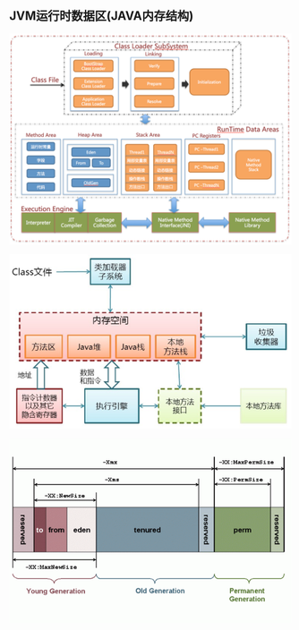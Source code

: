 ## JVM运行时数据区\(JAVA内存结构\)

![](/assets/20180420002815001.png)







![](/assets/201803300017001.png)

![](/assets/201803301358001.png)

